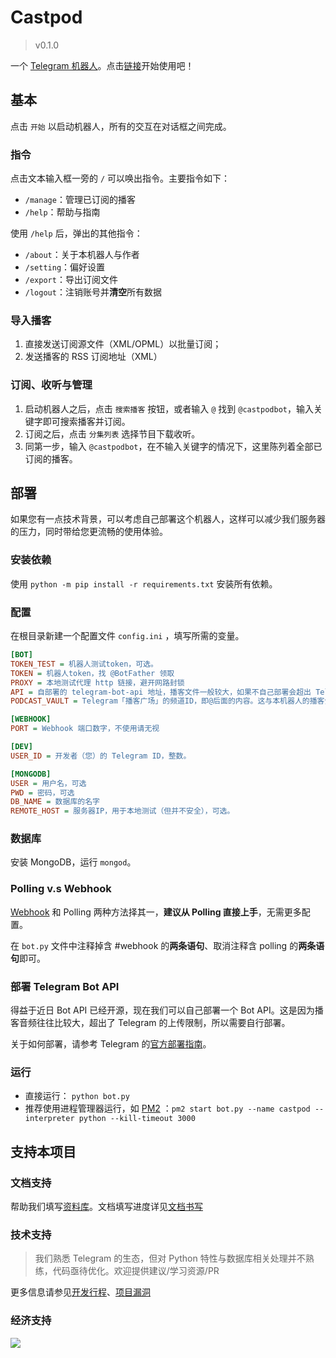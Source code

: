 # Castpod

> v0.1.0

一个 [Telegram 机器人](https://core.telegram.org/bots/api)。点击[链接](https://t.me/castpodbot)开始使用吧！

## 基本

点击 `开始` 以启动机器人，所有的交互在对话框之间完成。

### 指令
点击文本输入框一旁的 `/` 可以唤出指令。主要指令如下：
- `/manage`：管理已订阅的播客
- `/help`：帮助与指南

使用 `/help` 后，弹出的其他指令：
- `/about`：关于本机器人与作者
- `/setting`：偏好设置
- `/export`：导出订阅文件
- `/logout`：注销账号并**清空**所有数据

### 导入播客
1. 直接发送订阅源文件（XML/OPML）以批量订阅；
2. 发送播客的 RSS 订阅地址（XML）

### 订阅、收听与管理
1. 启动机器人之后，点击 `搜索播客` 按钮，或者输入 `@` 找到 `@castpodbot`，输入关键字即可搜索播客并订阅。
2. 订阅之后，点击 `分集列表` 选择节目下载收听。
3. 同第一步，输入 `@castpodbot`，在不输入关键字的情况下，这里陈列着全部已订阅的播客。

## 部署

如果您有一点技术背景，可以考虑自己部署这个机器人，这样可以减少我们服务器的压力，同时带给您更流畅的使用体验。

### 安装依赖

使用 `python -m pip install -r requirements.txt` 安装所有依赖。

### 配置

在根目录新建一个配置文件 `config.ini` ，填写所需的变量。
```config.ini
[BOT]
TOKEN_TEST = 机器人测试token，可选。
TOKEN = 机器人token，找 @BotFather 领取
PROXY = 本地测试代理 http 链接，避开网路封锁
API = 自部署的 telegram-bot-api 地址，播客文件一般较大，如果不自己部署会超出 Telegram 的传输限制。
PODCAST_VAULT = Telegram「播客广场」的频道ID，即@后面的内容。这与本机器人的播客分发模式有关，可能不太好理解。

[WEBHOOK]
PORT = Webhook 端口数字，不使用请无视

[DEV]
USER_ID = 开发者（您）的 Telegram ID，整数。

[MONGODB]
USER = 用户名，可选
PWD = 密码，可选
DB_NAME = 数据库的名字
REMOTE_HOST = 服务器IP，用于本地测试（但并不安全），可选。
```
### 数据库
安装 MongoDB，运行 `mongod`。

### Polling v.s Webhook
[Webhook](https://github.com/python-telegram-bot/python-telegram-bot/wiki/Webhooks) 和 Polling 两种方法择其一，**建议从 Polling 直接上手**，无需更多配置。

在 `bot.py` 文件中注释掉含 #webhook 的**两条语句**、取消注释含 polling 的**两条语句**即可。

### 部署 Telegram Bot API
得益于近日 Bot API 已经开源，现在我们可以自己部署一个 Bot API。这是因为播客音频往往比较大，超出了 Telegram 的上传限制，所以需要自行部署。

关于如何部署，请参考 Telegram 的[官方部署指南](https://tdlib.github.io/telegram-bot-api/build.html)。

### 运行
- 直接运行： `python bot.py`
- 推荐使用进程管理器运行，如 [PM2](https://pm2.keymetrics.io/docs/usage/pm2-doc-single-page/) ：`pm2 start bot.py --name castpod --interpreter python --kill-timeout 3000`

## 支持本项目

### 文档支持
帮助我们填写[资料库](https://github.com/dahawong/castpod/wiki)。文档填写进度详见[文档书写](https://github.com/DahaWong/castpod/projects/5)

### 技术支持
> 我们熟悉 Telegram 的生态，但对 Python 特性与数据库相关处理并不熟练，代码亟待优化。欢迎提供建议/学习资源/PR

更多信息请参见[开发行程](https://github.com/DahaWong/castpod/projects/2)、[项目漏洞](https://github.com/DahaWong/castpod/projects/3)

### 经济支持
<a href="https://www.buymeacoffee.com/daha"><img src="https://img.buymeacoffee.com/button-api/?text=Buy me a Cherry  : )&emoji=🍒&slug=daha&button_colour=FF5F5F&font_colour=ffffff&font_family=Poppins&outline_colour=000000&coffee_colour=FFDD00"></a>
